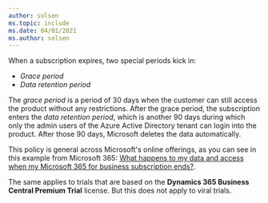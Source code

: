 ```yaml
---
author: solsen
ms.topic: include
ms.date: 04/01/2021
ms.author: solsen
---
```

When a subscription expires, two special periods kick in: 

- *Grace period*
- *Data retention period*

The *grace period* is a period of 30 days when the customer can still access the product without any restrictions. After the grace period, the subscription enters the *data retention period*, which is another 90 days during which only the admin users of the Azure Active Directory tenant can login into the product. After those 90 days, Microsoft deletes the data automatically.  

This policy is general across Microsoft's online offerings, as you can see in this example from Microsoft 365: [What happens to my data and access when my Microsoft 365 for business subscription ends?](/microsoft-365/commerce/subscriptions/what-if-my-subscription-expires?view=o365-worldwide&preserve-view=true).  

The same applies to trials that are based on the **Dynamics 365 Business Central Premium Trial** license. But this does not apply to viral trials.
